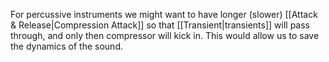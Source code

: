 For percussive instruments we might want to have longer (slower) [[Attack & Release|Compression Attack]] so that [[Transient|transients]] will pass through, and only then compressor will kick in. This would allow us to save the dynamics of the sound.

